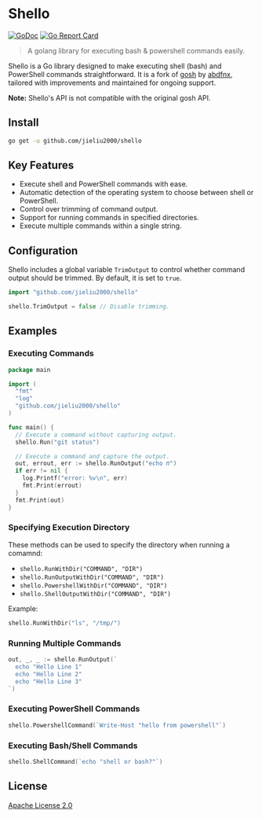 # Shello

[![GoDoc](https://godoc.org/github.com/jieliu2000/shello?status.svg)](https://pkg.go.dev/github.com/jieliu2000/shello)
[![Go Report Card](https://goreportcard.com/badge/github.com/jieliu2000/shello)](https://goreportcard.com/report/github.com/jieliu2000/shello)

> A golang library for executing bash & powershell commands easily.


Shello is a Go library designed to make executing shell (bash) and PowerShell commands straightforward. It is a fork of [gosh](https://github.com/abdfnx/gosh) by [abdfnx](https://github.com/abdfnx), tailored with improvements and maintained for ongoing support.

**Note:** Shello's API is not compatible with the original gosh API.


## Install

```bash
go get -u github.com/jieliu2000/shello
```

## Key Features
* Execute shell and PowerShell commands with ease.
* Automatic detection of the operating system to choose between shell or PowerShell.
* Control over trimming of command output.
* Support for running commands in specified directories.
* Execute multiple commands within a single string.

## Configuration

Shello includes a global variable `TrimOutput` to control whether command output should be trimmed. By default, it is set to `true`.

```go
import "github.com/jieliu2000/shello"

shello.TrimOutput = false // Disable trimming.
```


## Examples

###  Executing Commands

```go
package main

import (
  "fmt"
  "log"
  "github.com/jieliu2000/shello"
)

func main() {
  // Execute a command without capturing output.
  shello.Run("git status")

  // Execute a command and capture the output.
  out, errout, err := shello.RunOutput("echo 𝜋")
  if err != nil {
    log.Printf("error: %v\n", err)
    fmt.Print(errout)
  }
  fmt.Print(out)
}
```

### Specifying Execution Directory

These methods can be used to specify the directory when running a comamnd:

- `shello.RunWithDir("COMMAND", "DIR")`
- `shello.RunOutputWithDir("COMMAND", "DIR")`
- `shello.PowershellWithDir("COMMAND", "DIR")`
- `shello.ShellOutputWithDir("COMMAND", "DIR")`

Example:
```go
shello.RunWithDir("ls", "/tmp/")
```

### Running Multiple Commands

```go
out, _, _ := shello.RunOutput(`
  echo "Hello Line 1"
  echo "Hello Line 2"
  echo "Hello Line 3"
`)
```

### Executing PowerShell Commands

```go
shello.PowershellCommand(`Write-Host "hello from powershell"`)
```

### Executing Bash/Shell Commands

```go
shello.ShellCommand(`echo "shell or bash?"`)
```

## License

[Apache License 2.0](LICENSE) 